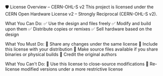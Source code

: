 🛡️ License Overview – CERN-OHL-S v2
This project is licensed under the CERN Open Hardware License v2 – Strongly Reciprocal (CERN-OHL-S v2).

What You Can Do:
✅ Use the design and files freely
✅ Modify and build upon them
✅ Distribute copies or remixes
✅ Sell hardware based on the design

What You Must Do:
🔁 Share any changes under the same license
📝 Include this license with your distribution
📂 Make source files available if you share binaries or physical builds
🧾 Credit the original authors

What You Can't Do:
🚫 Use this license to close-source modifications
🚫 Re-license modified versions under a more restrictive license
